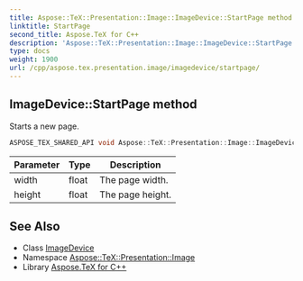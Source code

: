 ```yaml
---
title: Aspose::TeX::Presentation::Image::ImageDevice::StartPage method
linktitle: StartPage
second_title: Aspose.TeX for C++
description: 'Aspose::TeX::Presentation::Image::ImageDevice::StartPage method. Starts a new page in C++.'
type: docs
weight: 1900
url: /cpp/aspose.tex.presentation.image/imagedevice/startpage/
---
```

## ImageDevice::StartPage method


Starts a new page.

```cpp
ASPOSE_TEX_SHARED_API void Aspose::TeX::Presentation::Image::ImageDevice::StartPage(float width, float height) override
```


| Parameter | Type | Description |
| --- | --- | --- |
| width | float | The page width. |
| height | float | The page height. |



## See Also

* Class [ImageDevice](../)
* Namespace [Aspose::TeX::Presentation::Image](../../)
* Library [Aspose.TeX for C++](../../../)
